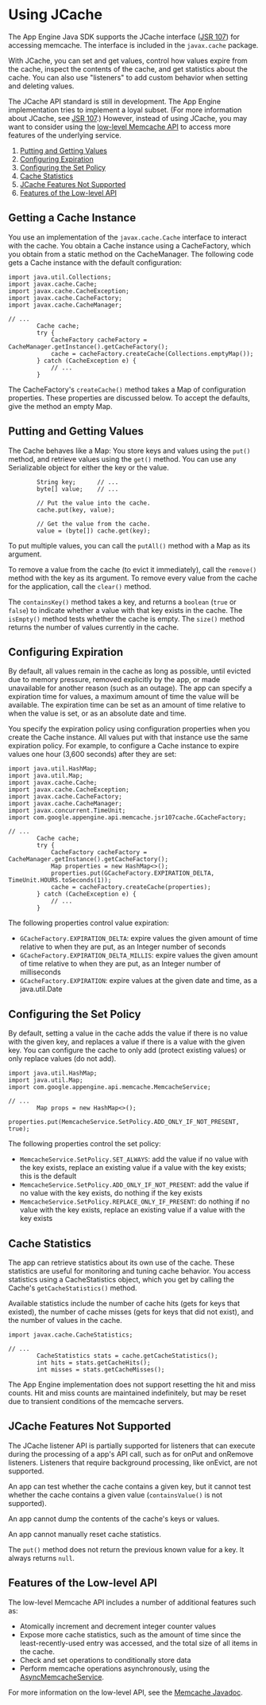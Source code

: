 # Using JCache

  

The App Engine Java SDK supports the JCache interface ([JSR 107](https://web.archive.org/web/20160424230647/http://jcp.org/en/jsr/detail?id=107)) for accessing memcache. The interface is included in the `javax.cache` package.

With JCache, you can set and get values, control how values expire from the cache, inspect the contents of the cache, and get statistics about the cache. You can also use "listeners" to add custom behavior when setting and deleting values.

The JCache API standard is still in development. The App Engine implementation tries to implement a loyal subset. (For more information about JCache, see [JSR 107](https://web.archive.org/web/20160424230647/http://jcp.org/en/jsr/detail?id=107).) However, instead of using JCache, you may want to consider using the [low-level Memcache API](https://web.archive.org/web/20160424230647/https://cloud.google.com/appengine/docs/java/javadoc/com/google/appengine/api/memcache/package-summary) to access more features of the underlying service.

1.  [Putting and Getting Values](#Putting_and_Getting_Values)
2.  [Configuring Expiration](#Configuring_Expiration)
3.  [Configuring the Set Policy](#Configuring_the_Set_Policy)
4.  [Cache Statistics](#Cache_Statistics)
5.  [JCache Features Not Supported](#Features_Not_Supported)
6.  [Features of the Low-level API](#Features_of_the_Low_level_API)

## Getting a Cache Instance

You use an implementation of the `javax.cache.Cache` interface to interact with the cache. You obtain a Cache instance using a CacheFactory, which you obtain from a static method on the CacheManager. The following code gets a Cache instance with the default configuration:

```
import java.util.Collections;
import javax.cache.Cache;
import javax.cache.CacheException;
import javax.cache.CacheFactory;
import javax.cache.CacheManager;

// ...
        Cache cache;
        try {
            CacheFactory cacheFactory = CacheManager.getInstance().getCacheFactory();
            cache = cacheFactory.createCache(Collections.emptyMap());
        } catch (CacheException e) {
            // ...
        }
```

The CacheFactory's `createCache()` method takes a Map of configuration properties. These properties are discussed below. To accept the defaults, give the method an empty Map.

## Putting and Getting Values

The Cache behaves like a Map: You store keys and values using the `put()` method, and retrieve values using the `get()` method. You can use any Serializable object for either the key or the value.

```
        String key;      // ...
        byte[] value;    // ...

        // Put the value into the cache.
        cache.put(key, value);

        // Get the value from the cache.
        value = (byte[]) cache.get(key);
```

To put multiple values, you can call the `putAll()` method with a Map as its argument.

To remove a value from the cache (to evict it immediately), call the `remove()` method with the key as its argument. To remove every value from the cache for the application, call the `clear()` method.

The `containsKey()` method takes a key, and returns a `boolean` (`true` or `false`) to indicate whether a value with that key exists in the cache. The `isEmpty()` method tests whether the cache is empty. The `size()` method returns the number of values currently in the cache.

## Configuring Expiration

By default, all values remain in the cache as long as possible, until evicted due to memory pressure, removed explicitly by the app, or made unavailable for another reason (such as an outage). The app can specify a expiration time for values, a maximum amount of time the value will be available. The expiration time can be set as an amount of time relative to when the value is set, or as an absolute date and time.

You specify the expiration policy using configuration properties when you create the Cache instance. All values put with that instance use the same expiration policy. For example, to configure a Cache instance to expire values one hour (3,600 seconds) after they are set:

```
import java.util.HashMap;
import java.util.Map;
import javax.cache.Cache;
import javax.cache.CacheException;
import javax.cache.CacheFactory;
import javax.cache.CacheManager;
import javax.concurrent.TimeUnit;
import com.google.appengine.api.memcache.jsr107cache.GCacheFactory;

// ...
        Cache cache;
        try {
            CacheFactory cacheFactory = CacheManager.getInstance().getCacheFactory();
            Map properties = new HashMap<>();
            properties.put(GCacheFactory.EXPIRATION_DELTA, TimeUnit.HOURS.toSeconds(1));
            cache = cacheFactory.createCache(properties);
        } catch (CacheException e) {
            // ...
        }
```

The following properties control value expiration:

-   `GCacheFactory.EXPIRATION_DELTA`: expire values the given amount of time relative to when they are put, as an Integer number of seconds
-   `GCacheFactory.EXPIRATION_DELTA_MILLIS`: expire values the given amount of time relative to when they are put, as an Integer number of milliseconds
-   `GCacheFactory.EXPIRATION`: expire values at the given date and time, as a java.util.Date

## Configuring the Set Policy

By default, setting a value in the cache adds the value if there is no value with the given key, and replaces a value if there is a value with the given key. You can configure the cache to only add (protect existing values) or only replace values (do not add).

```
import java.util.HashMap;
import java.util.Map;
import com.google.appengine.api.memcache.MemcacheService;

// ...
        Map props = new HashMap<>();
        properties.put(MemcacheService.SetPolicy.ADD_ONLY_IF_NOT_PRESENT, true);
```

The following properties control the set policy:

-   `MemcacheService.SetPolicy.SET_ALWAYS`: add the value if no value with the key exists, replace an existing value if a value with the key exists; this is the default
-   `MemcacheService.SetPolicy.ADD_ONLY_IF_NOT_PRESENT`: add the value if no value with the key exists, do nothing if the key exists
-   `MemcacheService.SetPolicy.REPLACE_ONLY_IF_PRESENT`: do nothing if no value with the key exists, replace an existing value if a value with the key exists

## Cache Statistics

The app can retrieve statistics about its own use of the cache. These statistics are useful for monitoring and tuning cache behavior. You access statistics using a CacheStatistics object, which you get by calling the Cache's `getCacheStatistics()` method.

Available statistics include the number of cache hits (gets for keys that existed), the number of cache misses (gets for keys that did not exist), and the number of values in the cache.

```
import javax.cache.CacheStatistics;

// ...
        CacheStatistics stats = cache.getCacheStatistics();
        int hits = stats.getCacheHits();
        int misses = stats.getCacheMisses();
```

The App Engine implementation does not support resetting the hit and miss counts. Hit and miss counts are maintained indefinitely, but may be reset due to transient conditions of the memcache servers.

## JCache Features Not Supported

The JCache listener API is partially supported for listeners that can execute during the processing of a app's API call, such as for onPut and onRemove listeners. Listeners that require background processing, like onEvict, are not supported.

An app can test whether the cache contains a given key, but it cannot test whether the cache contains a given value (`containsValue()` is not supported).

An app cannot dump the contents of the cache's keys or values.

An app cannot manually reset cache statistics.

The `put()` method does not return the previous known value for a key. It always returns `null`.

## Features of the Low-level API

The low-level Memcache API includes a number of additional features such as:

-   Atomically increment and decrement integer counter values
-   Expose more cache statistics, such as the amount of time since the least-recently-used entry was accessed, and the total size of all items in the cache.
-   Check and set operations to conditionally store data
-   Perform memcache operations asynchronously, using the [AsyncMemcacheService](https://web.archive.org/web/20160424230647/https://cloud.google.com/appengine/docs/java/javadoc/com/google/appengine/api/memcache/AsyncMemcacheService).

For more information on the low-level API, see the [Memcache Javadoc](https://web.archive.org/web/20160424230647/https://cloud.google.com/appengine/docs/java/javadoc/com/google/appengine/api/memcache/package-summary).
